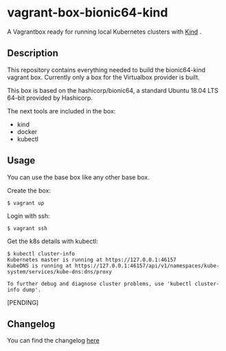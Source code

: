 # vagrant-box-bionic64-kind
A Vagrantbox ready  for running local Kubernetes clusters with [Kind](https://kind.sigs.k8s.io/) .

## Description
This repository contains everything needed to build the bionic64-kind vagrant box. Currently only a box for the Virtualbox provider is built.

This box is based on the hashicorp/bionic64, a standard Ubuntu 18.04 LTS 64-bit  provided by Hashicorp.

The next tools are included in the box:
* kind
* docker
* kubectl


## Usage
You can use the base box like any other base box. 

Create the box:
```
$ vagrant up
```

Login with ssh:
```
$ vagrant ssh
```

Get the k8s details with kubectl:

```
$ kubectl cluster-info
Kubernetes master is running at https://127.0.0.1:46157
KubeDNS is running at https://127.0.0.1:46157/api/v1/namespaces/kube-system/services/kube-dns:dns/proxy

To further debug and diagnose cluster problems, use 'kubectl cluster-info dump'.
```

[PENDING]

## Changelog
You can find the changelog [here](CHANGELOG.md)
